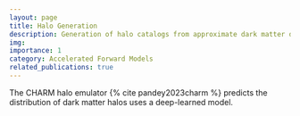 ```yaml
---
layout: page
title: Halo Generation
description: Generation of halo catalogs from approximate dark matter density fields
img:
importance: 1
category: Accelerated Forward Models
related_publications: true
---
```


The CHARM halo emulator {% cite pandey2023charm %} predicts the distribution of dark matter halos uses a deep-learned model.
